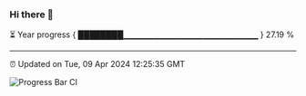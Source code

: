 ### Hi there 👋

⏳ Year progress { ████████▁▁▁▁▁▁▁▁▁▁▁▁▁▁▁▁▁▁▁▁▁▁ } 27.19 %

---

⏰ Updated on Tue, 09 Apr 2024 12:25:35 GMT

![Progress Bar CI](https://github.com/liununu/liununu/workflows/Progress%20Bar%20CI/badge.svg)
